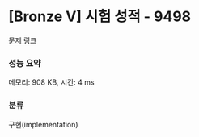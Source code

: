 # [Bronze V] 시험 성적 - 9498 

[문제 링크](https://www.acmicpc.net/problem/9498) 

### 성능 요약

메모리: 908 KB, 시간: 4 ms

### 분류

구현(implementation)

